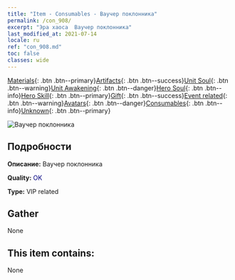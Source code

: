 ```yaml
---
title: "Item - Consumables - Ваучер поклонника"
permalink: /con_908/
excerpt: "Эра хаоса  Ваучер поклонника"
last_modified_at: 2021-07-14
locale: ru
ref: "con_908.md"
toc: false
classes: wide
---
```

 [Materials](/ItemsRU/){: .btn .btn--primary}[Artifacts](/ItemsRU/Artifacts/){: .btn .btn--success}[Unit Soul](/ItemsRU/UnitSoul/){: .btn .btn--warning}[Unit Awakening](/ItemsRU/UnitAwakening/){: .btn .btn--danger}[Hero Soul](/ItemsRU/HeroSoul/){: .btn .btn--info}[Hero Skill](/ItemsRU/HeroSkill/){: .btn .btn--primary}[Gift](/ItemsRU/Gift/){: .btn .btn--success}[Event related](/ItemsRU/Events/){: .btn .btn--warning}[Avatars](/ItemsRU/Avatars/){: .btn .btn--danger}[Consumables](/ItemsRU/Consumables/){: .btn .btn--info}[Unknown](/ItemsRU/Unknown/){: .btn .btn--primary}

 ![Ваучер поклонника](/images/t/i_120.png)

## Подробности
 **Описание:** Ваучер поклонника

 **Quality:** <span style="color: #000080">OK</span>

 **Type:** VIP related

## Gather

  None

## This item contains:

  None

